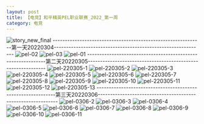 ```yaml
---
layout: post
title: 【电竞】和平精英PEL职业联赛_2022_第一周
category: 电竞
---
```

![story_new_final](http://r8o5ulg0o.hd-bkt.clouddn.com/img/story_new_final.png)
-------------------------------------------------------------第一天20220304-------------------------------------------------------------
![pel-02](http://r8o5ulg0o.hd-bkt.clouddn.com/img/pel-2.jpg)
![pel-03](http://r8o5ulg0o.hd-bkt.clouddn.com/img/pel-3.jpg)
![pel-01](http://r8o5ulg0o.hd-bkt.clouddn.com/img/pel-1.jpg)
-------------------------------------------------------------第二天20220305-------------------------------------------------------------
![pel-220305-1](http://r8o5ulg0o.hd-bkt.clouddn.com/img/pel-220305-1.png)
![pel-220305-2](http://r8o5ulg0o.hd-bkt.clouddn.com/img/pel-220305-2.png)
![pel-220305-3](http://r8o5ulg0o.hd-bkt.clouddn.com/img/pel-220305-3.png)
![pel-220305-4](http://r8o5ulg0o.hd-bkt.clouddn.com/img/pel-220305-4.png)
![pel-220305-5](http://r8o5ulg0o.hd-bkt.clouddn.com/img/pel-220305-5.png)
![pel-220305-6](http://r8o5ulg0o.hd-bkt.clouddn.com/img/pel-220305-6.png)
![pel-220305-7](http://r8o5ulg0o.hd-bkt.clouddn.com/img/pel-220305-7.png)
![pel-220305-8](http://r8o5ulg0o.hd-bkt.clouddn.com/img/pel-220305-8.png)
![pel-220305-9](http://r8o5ulg0o.hd-bkt.clouddn.com/img/pel-220305-9.png)
![pel-220305-10](http://r8o5ulg0o.hd-bkt.clouddn.com/img/pel-220305-10.png)
![pel-220305-11](http://r8o5ulg0o.hd-bkt.clouddn.com/img/pel-220305-11.png)
![pel-220305-12](http://r8o5ulg0o.hd-bkt.clouddn.com/img/pel-220305-12.png)
![pel-220305-13](http://r8o5ulg0o.hd-bkt.clouddn.com/img/pel-220305-13.png)
-------------------------------------------------------------第三天20220306-------------------------------------------------------------
![pel-0306-2](http://r8o5ulg0o.hd-bkt.clouddn.com/img/pel-0306-2.png)
![pel-0306-3](http://r8o5ulg0o.hd-bkt.clouddn.com/img/pel-0306-3.png)
![pel-0306-4](http://r8o5ulg0o.hd-bkt.clouddn.com/img/pel-0306-4.png)
![pel-0306-5](http://r8o5ulg0o.hd-bkt.clouddn.com/img/pel-0306-5.png)
![pel-0306-6](http://r8o5ulg0o.hd-bkt.clouddn.com/img/pel-0306-6.png)
![pel-0306-7](http://r8o5ulg0o.hd-bkt.clouddn.com/img/pel-0306-7.png)
![pel-0306-8](http://r8o5ulg0o.hd-bkt.clouddn.com/img/pel-0306-8.png)
![pel-0306-9](http://r8o5ulg0o.hd-bkt.clouddn.com/img/pel-0306-9.png)
![pel-0306-10](http://r8o5ulg0o.hd-bkt.clouddn.com/img/pel-0306-10.png)
![pel-0306-11](http://r8o5ulg0o.hd-bkt.clouddn.com/img/pel-0306-11.png)










  




